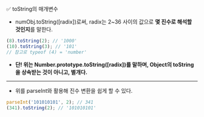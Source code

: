 ✅ toString의 매개변수
* numObj.toString([radix])로써, radix는 2~36 사이의 값으로 <b>몇 진수로 해석할 것인지</b>를 말한다.
```javascript
(8).toString(2); // '1000'
(10).toString(3); // '101'
// 참고로 typeof (4) = 'number'
```
* <b>단! 위는 Number.prototype.toString([radix])를 말하며, Object의 toString을 상속받는 것이 아니고, 별개다.</b>
<hr />

* 위를 parseInt와 활용해 진수 변환을 쉽게 할 수 있다.
```javascript
parseInt('101010101', 2); // 341
(341).toString(2); // '101010101'
```